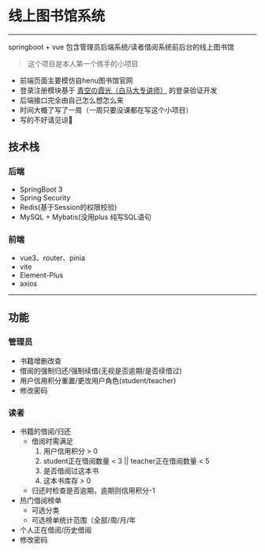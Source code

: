 # 线上图书馆系统

---

springboot + vue 包含管理员后端系统/读者借阅系统前后台的线上图书馆

> 这个项目是本人第一个练手的小项目 
  - 前端页面主要模仿自henu图书馆官网 
  - 登录注册模块基于 [青空の霞光（白马大专讲师）](https://space.bilibili.com/37737161) 的登录验证开发
  - 后端接口完全由自己怎么想怎么来
  - 时间大概了写了一周（一周只要没课都在写这个小项目） 
  - 写的不好请见谅🙂


## 技术栈
### 后端
- SpringBoot 3
- Spring Security
- Redis(基于Session的权限校验)
- MySQL + Mybatis(没用plus 纯写SQL语句
### 前端
- vue3、router、pinia
- vite
- Element-Plus
- axios

---

## 功能

### 管理员
- 书籍增删改查
- 借阅的强制归还/强制续借(无视是否逾期/是否续借过)
- 用户信用积分重置/更改用户角色(student/teacher)
- 修改密码

### 读者
- 书籍的借阅/归还
  - 借阅时需满足
    1. 用户信用积分 > 0
    2. student正在借阅数量 < 3 || teacher正在借阅数量 < 5
    3. 是否借阅过这本书
    4. 这本书库存 > 0
  - 归还时检查是否逾期，逾期则信用积分-1
- 热门借阅榜单
  - 可选分类
  - 可选榜单统计范围（全部/周/月/年
- 个人正在借阅/历史借阅
- 修改密码
